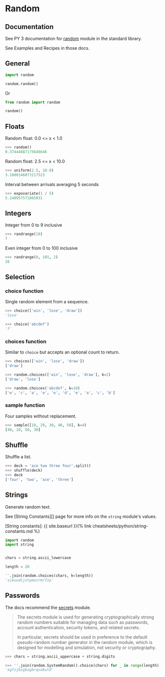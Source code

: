 # Random


## Documentation

See PY 3 documentation for [random](https://docs.python.org/3/library/random.html) module in the standard library.

See Examples and Recipes in those docs.


## General

```python
import random

random.random()     
```

Or

```python
from random import random

random()
```


## Floats

Random float:  0.0 <= x < 1.0

```python
>>> random()                             
0.37444887175646646
```

Random float:  2.5 <= x < 10.0
 
```python
>>> uniform(2.5, 10.0)                   
3.1800146073117523
```

Interval between arrivals averaging 5 seconds

```python
>>> expovariate(1 / 5)                   
5.148957571865031
```


## Integers

Integer from 0 to 9 inclusive

```python
>>> randrange(10)                       
7
```

Even integer from 0 to 100 inclusive

```python
>>> randrange(0, 101, 2)                
26
```


## Selection

### choice function

Single random element from a sequence.

```python
>>> choice(['win', 'lose', 'draw'])      
'lose'

>>> choice('abcdef')
'f'
```

### choices function

Similar to `choice` but accepts an optional count to return.

```python
>>> choices(['win', 'lose', 'draw'])
['draw']

>>> random.choices(['win', 'lose', 'draw'], k=2)
['draw', 'lose']
```

```python
>>> random.choices('abcdef', k=10)
['e', 'c', 'a', 'e', 'e', 'd', 'e', 'a', 'c', 'b']
```

### sample function

Four samples without replacement.

```python
>>> sample([10, 20, 30, 40, 50], k=4)    
[40, 10, 50, 30]
```


## Shuffle

Shuffle a list.

```python
>>> deck = 'ace two three four'.split()
>>> shuffle(deck)                        
>>> deck
['four', 'two', 'ace', 'three']
```


## Strings

Generate random text.

See [String Constants][] page for more info on the `string` module's values.

[String constants]: {{ site.baseurl }}{% link cheatsheets/python/string-constants.md %}

```python
import random
import string


chars = string.ascii_lowercase

length = 20

''.join(random.choices(chars, k=length))
'sibuudijstpmozrmrfzp'
```


## Passwords

The docs recommend the [secrets](https://docs.python.org/3/library/secrets.html#module-secrets) module.

> The secrets module is used for generating cryptographically strong random numbers suitable for managing data such as passwords, account authentication, security tokens, and related secrets.
>
> In particular, secrets should be used in preference to the default pseudo-random number generator in the random module, which is designed for modelling and simulation, not security or cryptography.


```python
>>> chars = string.ascii_uppercase + string.digits

>>> ''.join(random.SystemRandom().choice(chars) for _ in range(length))
'xgfzjbzgkogbrqvakutd'
```
